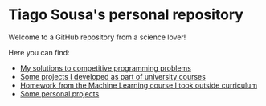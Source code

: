 # Tiago Sousa's personal repository

Welcome to a GitHub repository from a science lover! 

Here you can find:
* [My solutions to competitive programming problems](https://github.com/LikeScience/Code/tree/main/CompetitiveProgramming)
* [Some projects I developed as part of university courses](https://github.com/LikeScience/Code/tree/main/UniversityProjects/)
* [Homework from the Machine Learning course I took outside curriculum](https://github.com/LikeScience/Code/blob/main/MachineLearning)
* [Some personal projects](https://github.com/LikeScience/Code/tree/main/Other)


